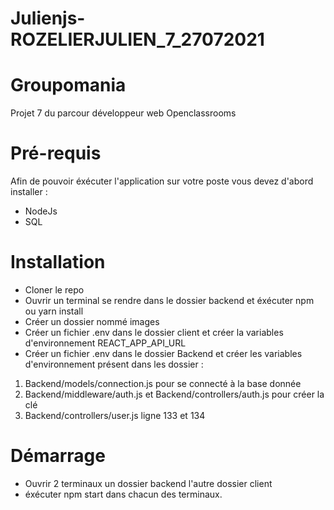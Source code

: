 # Julienjs-ROZELIERJULIEN_7_27072021

# Groupomania
Projet 7 du parcour développeur web Openclassrooms

# Pré-requis

 Afin de pouvoir éxécuter l'application sur votre poste vous devez d'abord installer :
* NodeJs 
* SQL

# Installation 

* Cloner le repo
* Ouvrir un terminal se rendre dans le dossier backend et éxécuter npm ou yarn install
* Créer un dossier nommé images
* Créer un fichier .env dans le dossier client et créer la variables d'environnement REACT_APP_API_URL 
* Créer un fichier .env dans le dossier Backend et créer les variables d'environnement présent dans les dossier :
1. Backend/models/connection.js pour se connecté à la base donnée 
2. Backend/middleware/auth.js et Backend/controllers/auth.js pour créer la clé 
3. Backend/controllers/user.js ligne 133 et 134


# Démarrage
* Ouvrir 2 terminaux un dossier backend l'autre dossier client
* éxécuter npm start dans chacun des terminaux.

